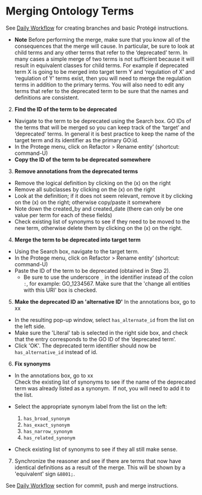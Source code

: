 # Merging Ontology Terms


See [Daily Workflow](http://go-ontology.readthedocs.io/en/latest/Installgit.html#daily-workflow-updating-with-git-pull) for creating branches and basic Protégé instructions. 

- **Note** Before performing the merge, make sure that you know all of the consequences that the merge will cause. In particular, be sure to look at child terms and any other terms that refer to the ‘deprecated’ term. In many cases a simple merge of two terms is not sufficient because it will result in equivalent classes for child terms. For example if deprecated term X is going to be merged into target term Y and ‘regulation of X’ and ‘regulation of Y’ terms exist, then you will need to merge the regulation terms in addition to the primary terms. You will also need to edit any terms that refer to the deprecated term to be sure that the names and definitions are consistent.

2.	**Find the ID of the term to be deprecated** 
   - Navigate to the term to be deprecated using the Search box.
GO IDs of the terms that will be merged so you can keep track of the ‘target’ and ‘deprecated’ terms. In general it is best practice to keep the name of the target term and its identifier as the primary GO:id.
   - In the Protege menu, click on Refactor > Rename entity’ (shortcut: command-U) 
   - **Copy the ID of the term to be deprecated somewhere**
 
 3. **Remove annotations from the deprecated terms**
   - Remove the logical definition by clicking on the (x) on the right
   - Remove all subclasses by clicking on the (x) on the right
   - Look at the definition; if it does not seem relevant, remove it by clicking on the (x) on the right; otherwise copy/paste it somewhere
   - Note down the created_by and created_date (there can only be one value per term for each of these fields)
   - Check existing list of synonyms to see if they need to be moved to the new term, otherwise delete them by clicking on the (x) on the right.
   
  4.  **Merge the term to be deprecated into target term**
   - Using the Search box, navigate to the target term.
   - In the Protege menu, click on Refactor > Rename entity’ (shortcut: command-U) 
   - Paste the ID of the term to be deprecated (obtained in Step 2). 
        - Be sure to use the underscore ```_``` in the identifier instead of the colon ```:```, for example: GO_1234567. Make sure that the 'change all entities with this URI' box is checked.
 
 5. **Make the deprecated ID an 'alternative ID'**
 In the annotations box, go to xx 
 - In the resulting pop-up window, select ```has_alternate_id``` from the list on the left side. 
-  Make sure the 'Literal' tab is selected in the right side box, and check that the entry corresponds to the GO ID of the ‘deprecated term’.  
- Click 'OK'. The deprecated term identifier should now be ```has_alternative_id``` instead of id.

 6. **Fix synonyms** 
 - In the annotations box, go to xx 	
 Check the existing list of synonyms to see if the name of the deprecated term was already listed as a synonym.  If not, you will need to add it to the list.
 - Select the appropriate synonym label from the list on the left:
    1.	```has_broad_synonym```
    2.	```has_exact_synonym```
    3.	```has_narrow_synonym```
    4.	```has_related_synonym```

- Check existing list of synonyms to see if they all still make sense.


7. Synchronize the reasoner and see if there are terms that now have identical definitions as a result of the merge. This will be shown by a 'equivalent' sign `&8801;`.


See [Daily Workflow](http://go-ontology.readthedocs.io/en/latest/Installgit.html#daily-workflow-committing-pushing-and-merging-your-changes-to-the-repository) section for commit, push and merge instructions. 
